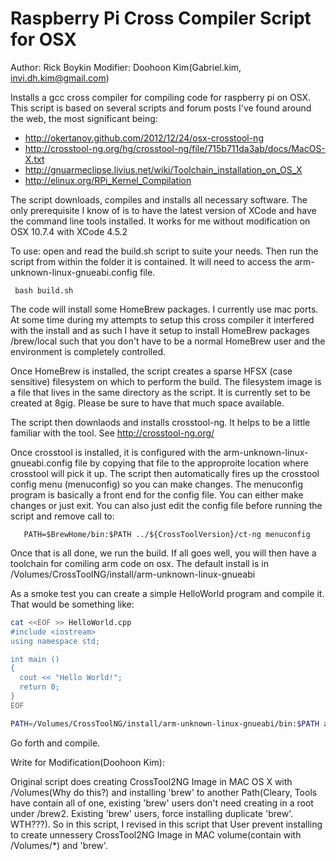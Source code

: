 # Raspberry Pi Cross Compiler Script for OSX

Author: Rick Boykin
Modifier: Doohoon Kim(Gabriel.kim, invi.dh.kim@gmail.com)

Installs a gcc cross compiler for compiling code for raspberry pi on OSX.
This script is based on several scripts and forum posts I've found around 
the web, the most significant being: 

  * http://okertanov.github.com/2012/12/24/osx-crosstool-ng
  * http://crosstool-ng.org/hg/crosstool-ng/file/715b711da3ab/docs/MacOS-X.txt
  * http://gnuarmeclipse.livius.net/wiki/Toolchain_installation_on_OS_X
  * http://elinux.org/RPi_Kernel_Compilation

The script downloads, compiles and installs all necessary software. The only prerequisite I know of is to have the latest version of XCode and have the command line tools installed. It works for me without modification on OSX 10.7.4 with XCode 4.5.2

To use: open and read the build.sh script to suite your needs. Then run the script from within the folder it is contained. It will need to access the arm-unknown-linux-gnueabi.config file. 

     bash build.sh 

The code will install some HomeBrew packages. I currently use mac ports. At some time during my attempts to setup this cross compiler it interfered with the install and as such I have it setup to install HomeBrew packages /brew/local such that you don't have to be a normal HomeBrew user and the environment is completely controlled.

Once HomeBrew is installed, the script creates a sparse HFSX (case sensitive) filesystem on which to perform the build. The filesystem image is a file that lives in the same directory as the script. It is currently set to be created at 8gig. Please be sure to have that much space available. 

The script then downlaods and installs crosstool-ng. It helps to be a little familiar with the tool. See http://crosstool-ng.org/ 

Once crosstool is installed, it is configured with the arm-unknown-linux-gnueabi.config file by copying that file to the approproite location where crosstool will pick it up. The script then automatically fires up the crosstool config menu (menuconfig) so you can make changes. The menuconfig program is basically a front end for the config file. You can either make changes or just exit. You can also just edit the config file before running the script and remove call to:

       PATH=$BrewHome/bin:$PATH ../${CrossToolVersion}/ct-ng menuconfig

Once that is all done, we run the build. If all goes well, you will then have a toolchain for comiling arm code on osx. The default install is in /Volumes/CrossToolNG/install/arm-unknown-linux-gnueabi

As a smoke test you can create a simple HelloWorld program and compile it. That would be something like:

```bash
cat <<EOF >> HelloWorld.cpp
#include <iostream>
using namespace std;

int main ()
{
  cout << "Hello World!";
  return 0;
}
EOF

PATH=/Volumes/CrossToolNG/install/arm-unknown-linux-gnueabi/bin:$PATH arm-linux-gnueabihf-g++ HelloWorld.cpp -o HelloWorld
```

Go forth and compile.

Write for Modification(Doohoon Kim):

Original script does creating CrossTool2NG Image in MAC OS X with /Volumes(Why do this?) and installing 'brew' to another Path(Cleary, Tools have contain all of one, existing 'brew' users don't need creating in a root under /brew2. Existing 'brew' users, force installing duplicate 'brew'. WTH???). So in this script, I revised in this script that User prevent installing to create unnessery CrossTool2NG Image in MAC volume(contain with /Volumes/*) and 'brew'.
